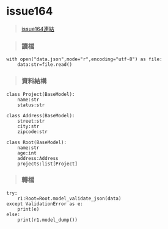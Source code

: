 # issue164

> [issue164連結](./issue164.ipynb)

> ### 讀檔
```
with open("data.json",mode="r",encoding="utf-8") as file:
    data:str=file.read()
```

> ### 資料結構
```
class Project(BaseModel):
    name:str
    status:str

class Address(BaseModel):
    street:str
    city:str
    zipcode:str

class Root(BaseModel):
    name:str
    age:int
    address:Address
    projects:list[Project]
```

> ### 轉檔
```
try:
    r1:Root=Root.model_validate_json(data)
except ValidationError as e:
    print(e)
else:
    print(r1.model_dump())
```